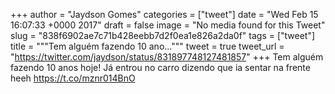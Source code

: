 
+++
author = "Jaydson Gomes"
categories = ["tweet"]
date = "Wed Feb 15 16:07:33 +0000 2017"
draft = false
image = "No media found for this Tweet"
slug = "838f6902ae7c71b428eebb7d2f0ea1e826a2da0f"
tags = ["tweet"]
title = """Tem alguém fazendo 10 ano..."""
tweet = true
tweet_url = "https://twitter.com/jaydson/status/831897748127481857"
+++
Tem alguém fazendo 10 anos hoje! Já entrou no carro dizendo que ia sentar na frente heeh https://t.co/mznr014BnO
